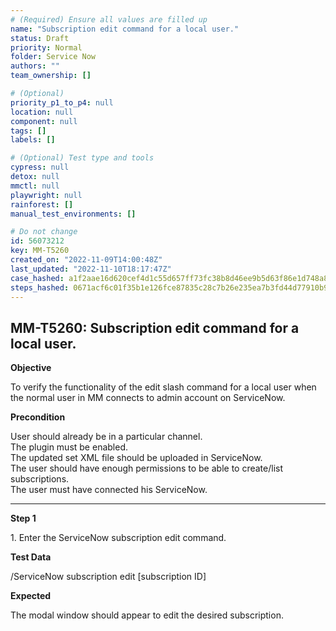 ```yaml
---
# (Required) Ensure all values are filled up
name: "Subscription edit command for a local user."
status: Draft
priority: Normal
folder: Service Now
authors: ""
team_ownership: []

# (Optional)
priority_p1_to_p4: null
location: null
component: null
tags: []
labels: []

# (Optional) Test type and tools
cypress: null
detox: null
mmctl: null
playwright: null
rainforest: []
manual_test_environments: []

# Do not change
id: 56073212
key: MM-T5260
created_on: "2022-11-09T14:00:48Z"
last_updated: "2022-11-10T18:17:47Z"
case_hashed: a1f2aae16d620cef4d1c55d657ff73fc38b8d46ee9b5d63f86e1d748a8c8be83848f3f1f1f3b03b39b8cc665c7219bd2
steps_hashed: 0671acf6c01f35b1e126fce87835c28c7b26e235ea7b3fd44d77910b9f4001e843333932e8053087f3376471952a6c9e
---
```


<!-- (Auto-generated) Based on frontmatter's "key" and "name" -->

## MM-T5260: Subscription edit command for a local user.

**Objective**

To verify the functionality of the edit slash command for a local user when the normal user in MM connects to admin account on ServiceNow.

**Precondition**

User should already be in a particular channel.\
The plugin must be enabled.\
The updated set XML file should be uploaded in ServiceNow.\
The user should have enough permissions to be able to create/list subscriptions.\
The user must have connected his ServiceNow.

---

**Step 1**

1\. Enter the ServiceNow subscription edit command.

**Test Data**

/ServiceNow subscription edit \[subscription ID]

**Expected**

The modal window should appear to edit the desired subscription.
